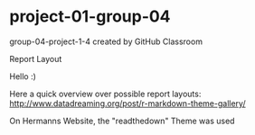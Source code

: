 # project-01-group-04
group-04-project-1-4 created by GitHub Classroom

Report Layout

Hello :) 

Here a quick overview over possible report layouts: http://www.datadreaming.org/post/r-markdown-theme-gallery/

On Hermanns Website, the "readthedown" Theme was used
